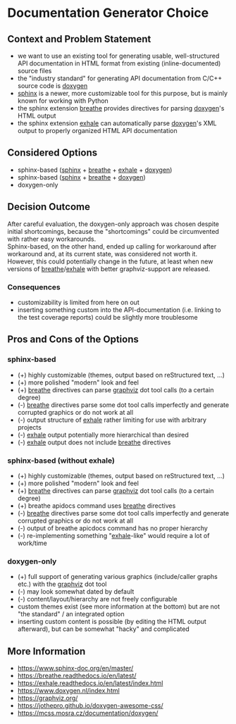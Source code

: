 <!-- based on this template: https://github.com/adr/madr/blob/develop/template/adr-template-minimal.md -->

# Documentation Generator Choice

## Context and Problem Statement

- we want to use an existing tool for generating usable, well-structured API documentation in HTML format from existing (inline-documented) source files
- the "industry standard" for generating API documentation from C/C++ source code is [doxygen](https://www.doxygen.nl/index.html)
- [sphinx](https://www.sphinx-doc.org/en/master/) is a newer, more customizable tool for this purpose, but is mainly known for working with Python
- the sphinx extension [breathe](https://breathe.readthedocs.io/en/latest/) provides directives for parsing [doxygen](https://www.doxygen.nl/index.html)'s HTML output
- the sphinx extension [exhale](https://exhale.readthedocs.io/en/latest/index.html) can automatically parse [doxygen](https://www.doxygen.nl/index.html)'s XML output to properly organized HTML API documentation

## Considered Options

* sphinx-based ([sphinx](https://www.sphinx-doc.org/en/master/) + [breathe](https://breathe.readthedocs.io/en/latest/) + [exhale](https://exhale.readthedocs.io/en/latest/index.html) + [doxygen](https://www.doxygen.nl/index.html))
* sphinx-based ([sphinx](https://www.sphinx-doc.org/en/master/) + [breathe](https://breathe.readthedocs.io/en/latest/) + [doxygen](https://www.doxygen.nl/index.html))
* doxygen-only

## Decision Outcome

After careful evaluation, the doxygen-only approach was chosen despite initial shortcomings, because the "shortcomings" could be circumvented with rather easy workarounds.  
Sphinx-based, on the other hand, ended up calling for workaround after workaround and, at its current state, was considered not worth it.  
However, this could potentially change in the future, at least when new versions of [breathe](https://breathe.readthedocs.io/en/latest/)/[exhale](https://exhale.readthedocs.io/en/latest/index.html) with better graphviz-support are released. 

### Consequences
- customizability is limited from here on out
- inserting something custom into the API-documentation (i.e. linking to the test coverage reports) could be slightly more troublesome


## Pros and Cons of the Options

### sphinx-based
- (+) highly customizable (themes, output based on reStructured text, ...)
- (+) more polished "modern" look and feel
- (+) [breathe](https://breathe.readthedocs.io/en/latest/) directives can parse [graphviz](https://graphviz.org/) dot tool calls (to a certain degree)
- (-) [breathe](https://breathe.readthedocs.io/en/latest/) directives parse some dot tool calls imperfectly and generate corrupted graphics or do not work at all
- (-) output structure of [exhale](https://exhale.readthedocs.io/en/latest/index.html) rather limiting for use with arbitrary projects
- (-) [exhale](https://exhale.readthedocs.io/en/latest/index.html) output potentially more hierarchical than desired
- (-) [exhale](https://exhale.readthedocs.io/en/latest/index.html) output does not include [breathe](https://breathe.readthedocs.io/en/latest/) directives

### sphinx-based (without exhale)
- (+) highly customizable (themes, output based on reStructured text, ...)
- (+) more polished "modern" look and feel
- (+) [breathe](https://breathe.readthedocs.io/en/latest/) directives can parse [graphviz](https://graphviz.org/) dot tool calls (to a certain degree)
- (+) breathe apidocs command uses [breathe](https://breathe.readthedocs.io/en/latest/) directives
- (-) [breathe](https://breathe.readthedocs.io/en/latest/) directives parse some dot tool calls imperfectly and generate corrupted graphics or do not work at all
- (-) output of breathe apicdocs command has no proper hierarchy
- (-) re-implementing something "[exhale](https://exhale.readthedocs.io/en/latest/index.html)-like" would require a lot of work/time

### doxygen-only
- (+) full support of generating various graphics (include/caller graphs etc.) with the [graphviz](https://graphviz.org/) dot tool
- (-) may look somewhat dated by default
- (-) content/layout/hierarchy are not freely configurable 
- custom themes exist (see more information at the bottom) but are not "the standard" / an integrated option
- inserting custom content is possible (by editing the HTML output afterward), but can be somewhat "hacky" and complicated

## More Information
- https://www.sphinx-doc.org/en/master/
- https://breathe.readthedocs.io/en/latest/
- https://exhale.readthedocs.io/en/latest/index.html
- https://www.doxygen.nl/index.html
- https://graphviz.org/
- https://jothepro.github.io/doxygen-awesome-css/
- https://mcss.mosra.cz/documentation/doxygen/